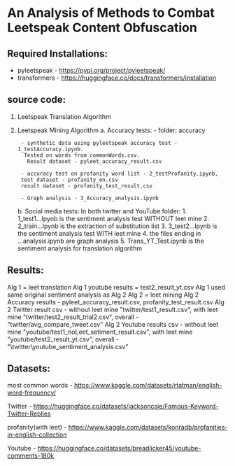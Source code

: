 # An Analysis of Methods to Combat Leetspeak Content Obfuscation

## Required Installations:
- pyleetspeak - <https://pypi.org/project/pyleetspeak/> 
- transformers - <https://huggingface.co/docs/transformers/installation>

## source code:
1. Leetspeak Translation Algorithm

2. Leetspeak Mining Algorithm
    a. Accuracy tests:
        - folder: accuracy  

        - synthetic data using pyleetspeak accuracy test - 1_testAccuracy.ipynb.  
         Tested on words from commonWords.csv.  
          Result dataset - pyleet_accuracy_result.csv  

        - accuracy test on profanity word list - 2_testProfanity.ipynb,  
        test dataset - profanity_en.csv  
        result dataset - profanity_test_result.csv
        
        - Graph analysis - 3_Accuracy_analysis.ipynb

    b. Social media tests:
        In both twitter and YouTube folder:
        1. 1_test1...Ipynb  is the sentiment analysis test WITHOUT leet mine
        2. 2_train...Ipynb  is the extraction of substitution list
        3. 3_test2...Ipynb  is the sentiment analysis test WITH leet mine
        4. the files ending in ...analysis.ipynb are graph analysis
       5. Trans_YT_Test.ipynb is the sentiment analysis for translation algorithm

## Results:
Alg 1 = leet translation
Alg 1 youtube results = test2_result_yt.csv
Alg 1 used same original sentiment analysis as Alg 2
Alg 2 = leet mining 
Alg 2 Accuracy results - pyleet_accuracy_result.csv, profanity_test_result.csv
Alg 2 Twitter result csv - without leet mine "twitter/test1_result.csv", with leet mine "twitter/test2_result_trial2.csv", overall - "twitter/avg_compare_tweet.csv"
Alg 2 Youtube results csv - without leet mine "youtube/test1_noLeet_setiment_result.csv", with leet mine "youtube/test2_result_yt.csv", overall - "\twitter\youtube_sentiment_analysis.csv"


## Datasets:

most common words - <https://www.kaggle.com/datasets/rtatman/english-word-frequency/> 

Twitter - <https://huggingface.co/datasets/jacksoncsie/Famous-Keyword-Twitter-Replies>

profanity(with leet) - <https://www.kaggle.com/datasets/konradb/profanities-in-english-collection> 

Youtube - <https://huggingface.co/datasets/breadlicker45/youtube-comments-180k> 
